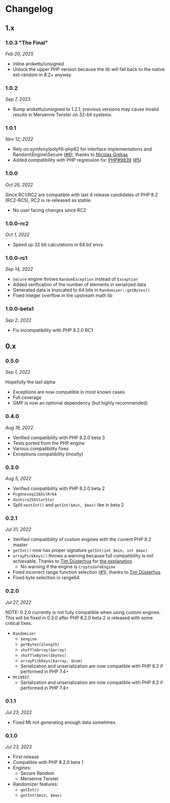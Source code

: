 # Changelog

[gh@TimWolla]: https://github.com/TimWolla
[gh@nicolas-grekas]: https://github.com/nicolas-grekas

## 1.x

### 1.0.3 "The Final"

*Feb 20, 2025*

* Inline arokettu/unsigned
* Unlock the upper PHP version because the lib will fall back to the native ext-random in 8.2+ anyway

### 1.0.2

*Sep 7, 2023*

* Bump arokettu/unsigned to 1.2.1, previous versions may cause invalid results in Mersenne Twister on 32-bit systems.

### 1.0.1

*Nov 12, 2022*

* Rely on symfony/polyfill-php82 for interface implementations and Random\Engine\Secure ([#6][gh#6]),
  thanks to [Nicolas Grekas][gh@nicolas-grekas]
* Added compatibility with PHP regression fix: [PHP#9839] ([#5][gh#5])

[gh#6]: https://github.com/arokettu/php-random-polyfill/pull/6
[PHP#9839]: https://github.com/php/php-src/pull/9839
[gh#5]: https://github.com/arokettu/php-random-polyfill/pull/5

### 1.0.0

*Oct 26, 2022*

Since RC1/RC2 are compatible with last 4 release candidates of PHP 8.2 (RC2-RC5),
RC2 is re-released as stable.

* No user facing changes since RC2

### 1.0.0-rc2

*Oct 1, 2022*

* Speed up 32 bit calculations in 64 bit envs

### 1.0.0-rc1

*Sep 14, 2022*

* `Secure` engine throws `RandomException` instead of `Exception`
* Added verification of the number of elements in serialized data
* Generated data is truncated to 64 bits in `Randomizer::getBytes()`
* Fixed integer overflow in the upstream math lib

### 1.0.0-beta1

*Sep 2, 2022*

* Fix incompatibility with PHP 8.2.0 RC1

## 0.x

### 0.5.0

*Sep 1, 2022*

Hopefully the last alpha

* Exceptions are now compatible in most known cases
* Full coverage
* GMP is now an optional dependency (but highly recommended)

### 0.4.0

*Aug 19, 2022*

* Verified compatibility with PHP 8.2.0 beta 3
* Tests ported from the PHP engine
* Various compatibility fixes
* Exceptions compatibility (mostly)

### 0.3.0

*Aug 5, 2022*

* Verified compatibility with PHP 8.2.0 beta 2
* `PcgOneseq128XslRr64`
* `Xoshiro256StarStar`
* Split `nextInt()` and `getInt($min, $max)` like in beta 2

### 0.2.1

*Jul 31, 2022*

* Verified compatibility of custom engines with the current PHP 8.2 master
* ``getInt()`` now has proper signature ``getInt(int $min, int $max)``
* ``arrayPickKeys()`` throws a warning because full compatibility is not achievable.
  Thanks to [Tim Düsterhus][gh@TimWolla] for [the explanation][gh#1]
  * No warning if the engine is ``CryptoSafeEngine``
* Fixed incorrect range function selection ([#1][gh#1]), thanks to [Tim Düsterhus][gh@TimWolla]
* Fixed byte selection in range64

[gh#1]: https://github.com/arokettu/php-random-polyfill/issues/1

### 0.2.0

*Jul 27, 2022*

NOTE: 0.2.0 currently is not fully compatible when using custom engines.
This will be fixed in 0.3.0 after PHP 8.2.0 beta 2 is released with some critical fixes. 

* `Randomizer`
  * `$engine`
  * `getBytes($length)`
  * `shuffleArray($array)`
  * `shuffleBytes($bytes)`
  * `arrayPickKeys($array, $num)`
  * Serialization and unserialization are now compatible with PHP 8.2
    if performed in PHP 7.4+
* `Mt19937`
  * Serialization and unserialization are now compatible with PHP 8.2
    if performed in PHP 7.4+

### 0.1.1

*Jul 23, 2022*

* Fixed Mt not generating enough data sometimes

### 0.1.0

*Jul 23, 2022*

* First release
* Compatible with PHP 8.2.0 beta 1
* Engines:
  * Secure Random
  * Mersenne Twister
* Randomizer features:
  * `getInt()`
  * `getInt($min, $max)`

